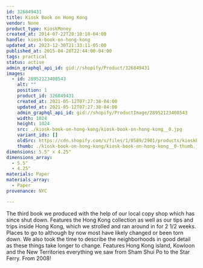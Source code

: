 ```yaml
---
id: 326849431
title: Kiosk Book on Hong Kong
vendor: None
product_type: KioskMoney
created_at: 2014-07-22T20:10:10-04:00
handle: kiosk-book-on-hong-kong
updated_at: 2023-12-30T21:33:11-05:00
published_at: 2015-04-28T22:44:00-04:00
tags: practical
status: active
admin_graphql_api_id: gid://shopify/Product/326849431
images:
  - id: 28952123408543
    alt: ""
    position: 1
    product_id: 326849431
    created_at: 2021-05-12T07:27:38-04:00
    updated_at: 2021-05-12T07:27:38-04:00
    admin_graphql_api_id: gid://shopify/ProductImage/28952123408543
    width: 1024
    height: 1024
    src: ./kiosk-book-on-hong-kong/kiosk-book-on-hong-kong__0.jpg
    variant_ids: []
    oldSrc: https://cdn.shopify.com/s/files/1/0589/2901/products/kioskbook.jpg?v=1620818858
    thumb: ./kiosk-book-on-hong-kong/kiosk-book-on-hong-kong__0-thumb.jpg
dimensions: 5.5" x 4.25"
dimensions_array:
  - 5.5"
  - 4.25"
materials: Paper
materials_array:
  - Paper
provenance: NYC

---
```


The third book we produced with the help of our local copy shop which has since shut down. Features the Hong Kong collection as well as our tips and trips inside Hong Kong, which we strolled and ran around in for 2 1/2 weeks. Places to go to although by now most have likely changed or been torn down. We also took the time to describe the neighborhoods in good detail as these things take longer to change. Features Hong Kong island, Kowloon and the New Territories everything we saw from Sham Shui Po to the Star Ferry. From 2008!